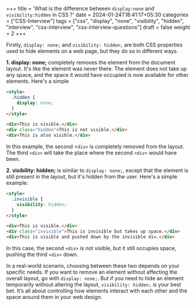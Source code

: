 +++
title = 'What is the difference between `display:none` and `visibility:hidden` in CSS ?'
date = 2024-01-24T18:41:17+05:30
categories = ["CSS-Interview"]
tags = ["css", "display", "none", "visibility", "hidden", "interview", "css-interview", "css-interview-questions"]
draft = false
weight = 2
+++

Firstly, `display: none;` and `visibility: hidden;` are both CSS properties used to hide elements on a web page, but they do so in different ways.

**1. display: none;** completely removes the element from the document layout. It's like the element was never there. The element does not take up any space, and the space it would have occupied is now available for other elements. Here's a simple

```html
<style>
  .hidden {
    display: none;
  }
</style>

<div>This is visible.</div>
<div class="hidden">This is not visible.</div>
<div>This is also visible.</div>
```

In this example, the second <`div>` is completely removed from the layout. The third `<div>` will take the place where the second `<div>` would have been.

**2. visibility: hidden;** is similar to `display: none;`, except that the element is still present in the layout, but it's hidden from the user. Here's a simple example:

```html
<style>
  .invisible {
    visibility: hidden;
  }
</style>

<div>This is visible.</div>
<div class="invisible">This is invisible but takes up space.</div>
<div>This is visible and pushed down by the invisible div.</div>
```

In this case, the second `<div>` is not visible, but it still occupies space, pushing the third `<div>` down.

In a real-world scenario, choosing between these two depends on your specific needs. If you want to remove an element without affecting the overall layout, go with `display: none;`. But if you need to hide an element temporarily without altering the layout, `visibility: hidden;` is your best bet. It’s all about controlling how elements interact with each other and the space around them in your web design.
